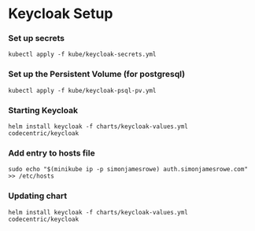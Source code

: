 # Keycloak Setup

### Set up secrets

```
kubectl apply -f kube/keycloak-secrets.yml
```

### Set up the Persistent Volume (for postgresql)

```
kubectl apply -f kube/keycloak-psql-pv.yml
```

### Starting Keycloak

```
helm install keycloak -f charts/keycloak-values.yml codecentric/keycloak
```

### Add entry to hosts file

```
sudo echo "$(minikube ip -p simonjamesrowe) auth.simonjamesrowe.com" >> /etc/hosts
```

### Updating chart

```
helm install keycloak -f charts/keycloak-values.yml codecentric/keycloak
```
